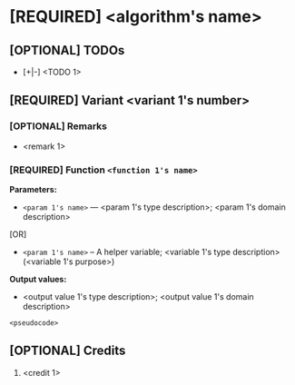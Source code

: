 # [REQUIRED] <algorithm's name>

## [OPTIONAL] TODOs

- [+|-] \<TODO 1\>

## [REQUIRED] Variant <variant 1's number>

### [OPTIONAL] Remarks

- \<remark 1\>

### [REQUIRED] Function `<function 1's name>`

**Parameters:**

- `<param 1's name>` — \<param 1's type description\>; \<param 1's domain description\>

[OR]

- `<param 1's name>` – A helper variable; \<variable 1's type description\> (\<variable 1's purpose\>)

**Output values:**

- \<output value 1's type description\>; \<output value 1's domain description\>

```
<pseudocode>
```

## [OPTIONAL] Credits

1. \<credit 1\>
